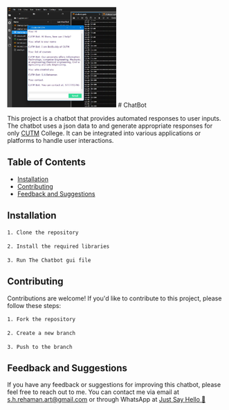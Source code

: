 <img src="chatbot.jpeg" width=50% height=50%>
# ChatBot

This project is a chatbot that provides automated responses to user inputs. The chatbot uses a json data to and generate appropriate responses for only [CUTM](https://cutm.ac.in/) College. It can be integrated into various applications or platforms to handle user interactions.

## Table of Contents

- [Installation](#installation)
- [Contributing](#contributing)
- [Feedback and Suggestions](#feedback-and-suggestions)
## Installation

    1. Clone the repository

    2. Install the required libraries 

    3. Run The Chatbot gui file

## Contributing

Contributions are welcome! If you'd like to contribute to this project, please follow these steps:

    1. Fork the repository

    2. Create a new branch

    3. Push to the branch


## Feedback and Suggestions

If you have any feedback or suggestions for improving this chatbot, please feel free to reach out to me. You can contact me via email at s.h.rehaman.art@gmail.com or through WhatsApp at [Just Say Hello 👋 ](https://api.whatsapp.com/send/?phone=919777795786&text=Hello%20Shaikh%20Habibur%20Rehaman,%20I%20get%20this%20no.%20from%20your%20Github%20&type=phone_number&app_absent=0)
